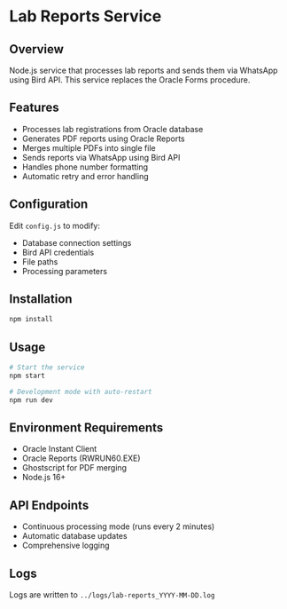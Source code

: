 # Lab Reports Service

## Overview
Node.js service that processes lab reports and sends them via WhatsApp using Bird API. This service replaces the Oracle Forms procedure.

## Features
- Processes lab registrations from Oracle database
- Generates PDF reports using Oracle Reports
- Merges multiple PDFs into single file
- Sends reports via WhatsApp using Bird API
- Handles phone number formatting
- Automatic retry and error handling

## Configuration
Edit `config.js` to modify:
- Database connection settings
- Bird API credentials
- File paths
- Processing parameters

## Installation
```bash
npm install
```

## Usage
```bash
# Start the service
npm start

# Development mode with auto-restart
npm run dev
```

## Environment Requirements
- Oracle Instant Client
- Oracle Reports (RWRUN60.EXE)
- Ghostscript for PDF merging
- Node.js 16+

## API Endpoints
- Continuous processing mode (runs every 2 minutes)
- Automatic database updates
- Comprehensive logging

## Logs
Logs are written to `../logs/lab-reports_YYYY-MM-DD.log`
